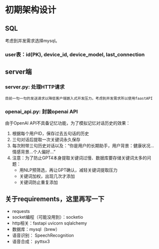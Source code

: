 # 初期架构设计
## SQL
考虑到并发需求选择mysql。
### user表：id(PK), device_id, device_model, last_connection

## server端
### server.py: 处理HTTP请求
    目前一句一句的发送请求以降低客户端嵌入式开发压力。考虑到并发需求所以使用faastAPI
### openai_api.py: 封装openai API
由于OpenAI API不具备记忆功能，为了模拟记忆对话历史的效果：
1. 根据每个用户ID，保存过去五句话的历史
2. 三句对话后提取一次关键词永久保存
3. 每次附带三句历史对话以及：“你是用户的长期助手，用户背景：健康状况…情感背景…个人偏好…”
4. 注意：为了防止GPT4本身提取关键词过慢、数据库要存储关键词太多的问题：
    - 用NLP预筛选，再让GPT确认，减轻关键词提取压力
    - 关键词加权，出现几次才添加
    - 关键词防止重复添加

## 关于requirements，这里再写一下
- requests
- socket编程（可能没用到）：socketio
- http相关：fastapi uvicorn sqlalchemy
- 数据库：mysql（brew）
- 语音识别： SpeechRecognition
- 语音合成： pyttsx3
